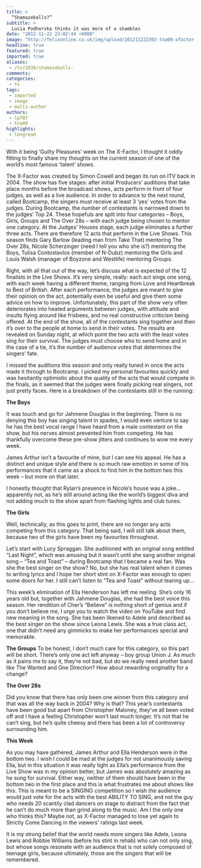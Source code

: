 ```yaml
---
title: >
  “Shamazeballs?”
subtitle: >
  Lucia Podhorska thinks it was more of a shambles
date: "2012-11-22 23:02:44 +0000"
image: "http://felixonline.co.uk/img/upload/201211222302-tna08-xfactor.jpg"
headline: true
featured: true
imported: true
aliases:
 - /tv/2938/shamazeballs-
comments:
categories:
 - tv
tags:
 - imported
 - image
 - multi-author
authors:
 - lp707
 - tna08
highlights:
 - longread
---
```


With it being ‘Guilty Pleasures’ week on The X-Factor, I thought it oddly fitting to finally share my thoughts on the current season of one of the world’s most famous ‘talent’ shows.

The X-Factor was created by Simon Cowell and began its run on ITV back in 2004. The show has five stages: after initial Producers’ auditions that take place months before the broadcast shows, acts perform in front of four judges, as well as a live audience. In order to advance to the next round, called Bootcamp, the singers must receive at least 3 ‘yes’ votes from the judges. During Bootcamp, the number of contestants is narrowed down to the judges’ Top 24. These hopefuls are split into four categories – Boys, Girls, Groups and The Over 28s – with each judge being chosen to mentor one category. At the Judges’ Houses stage, each judge eliminates a further three acts. There are therefore 12 acts that perform in the Live Shows. This season finds Gary Barlow (leading man from Take That) mentoring The Over 28s, Nicole Scherzinger (need I tell you who she is?) mentoring the Boys, Tulisa Contostavlos (member of N-Dubz) mentoring the Girls and Louis Walsh (manager of Boyzone and Westlife) mentoring Groups.

Right, with all that out of the way, let’s discuss what is expected of the 12 finalists in the Live Shows. It’s very simple, really: each act sings one song, with each week having a different theme, ranging from Love and Heartbreak to Best of British. After each performance, the judges are meant to give their opinion on the act, potentially even be useful and give them some advice on how to improve. Unfortunately, this part of the show very often deteriorates into heated arguments between judges, with attitude and insults flying around like frisbees, and no real constructive criticism being offered. At the end of the show, all of the contestants sing together and then it’s over to the people at home to send in their votes. The results are revealed on Sunday night, at which point the two acts with the least votes sing for their survival. The judges must choose who to send home and in the case of a tie, it’s the number of audience votes that determines the singers’ fate.

I missed the auditions this season and only really tuned in once the acts made it through to Bootcamp. I picked my personal favourites quickly and was hesitantly optimistic about the quality of the acts that would compete in the finals, as it seemed that the judges were finally picking real singers, not just pretty faces. Here is a breakdown of the contestants still in the running:

__The Boys__

It was touch and go for Jahmene Douglas in the beginning. There is no denying this boy has singing talent in spades, I would even venture to say he has the best vocal range I have heard from a male contestant on the show, but his nerves almost prevented him from competing. He has thankfully overcome these pre-show jitters and continues to wow me every week.

James Arthur isn’t a favourite of mine, but I can see his appeal. He has a distinct and unique style and there is so much raw emotion in some of his performances that it came as a shock to find him in the bottom two this week – but more on that later.

I honestly thought that Rylan’s presence in Nicole’s house was a joke… apparently not, as he’s still around acting like the world’s biggest diva and not adding much to the show apart from flashing lights and club tunes.

__The Girls__

Well, technically, as this goes to print, there are no longer any acts competing from this category. That being said, I will still talk about them, because two of the girls have been my favourites throughout.

Let’s start with Lucy Spraggan. She auditioned with an original song entitled “Last Night”, which was amusing but it wasn’t until she sang another original song – “Tea and Toast” – during Bootcamp that I became a real fan. Was she the best singer on the show? No, but she has real talent when it comes to writing lyrics and I hope her short stint on X-Factor was enough to open some doors for her. I still can’t listen to “Tea and Toast” without tearing up…

This week’s elimination of Ella Henderson has left me reeling. She’s only 16 years old but, together with Jahmene Douglas, she had the best voice this season. Her rendition of Cher’s “Believe” is nothing short of genius and if you don’t believe me, I urge you to watch the video on YouTube and find new meaning in the song. She has been likened to Adele and described as the best singer on the show since Leona Lewis. She was a true class act, one that didn’t need any gimmicks to make her performances special and memorable.

__The Groups__
 To be honest, I don’t much care for this category, so this part will be short. There’s only one act left anyway – boy group Union J. As much as it pains me to say it, they’re not bad, but do we really need another band like The Wanted and One Direction? How about rewarding originality for a change?

__The Over 28s__

Did you know that there has only been one winner from this category and that was all the way back in 2004? Why is that? This year’s contestants have been good but apart from Christopher Maloney, they’ve all been voted off and I have a feeling Christopher won’t last much longer. It’s not that he can’t sing, but he’s quite cheesy and there has been a lot of controversy surrounding him.

__This Week__

As you may have gathered, James Arthur and Ella Henderson were in the bottom two. I wish I could be mad at the judges for not unanimously saving Ella, but in this situation it was really tight as Ella’s performance from the Live Show was in my opinion better, but James was absolutely amazing as he sung for survival. Either way, neither of them should have been in the bottom two in the first place and this is what frustrates me about shows like this. This is meant to be a SINGING competition so I wish the audience would just vote for the acts with the best ABILITY TO SING, and not the guy who needs 20 scantily clad dancers on stage to distract from the fact that he can’t do much more than grind along to the music. Am I the only one who thinks this? Maybe not, as X-Factor managed to lose yet again to Strictly Come Dancing in the viewers’ ratings last week.

It is my strong belief that the world needs more singers like Adele, Leona Lewis and Robbie Williams (before his stint in rehab) who can not only sing, but whose songs resonate with an audience that is not solely composed of teenage girls, because ultimately, those are the singers that will be remembered.

